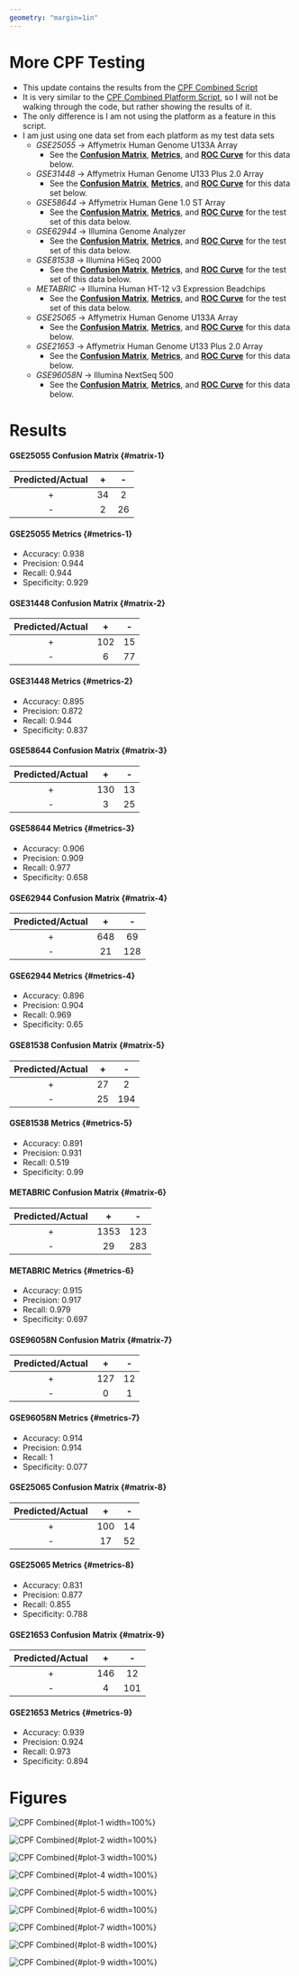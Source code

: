 ```yaml
---
geometry: "margin=1in"
---
```


# More CPF Testing

- This update contains the results from the [CPF Combined Script](../scripts/08_CPF_Combined.R)
- It is very similar to the [CPF Combined Platform Script](../script/07_CPF_Combined_Platform.R), so I will not be walking through the code, but rather showing the results of it.
- The only difference is I am not using the platform as a feature in this script.
- I am just using one data set from each platform as my test data sets
    - <i>GSE25055</i> -> Affymetrix Human Genome U133A Array
        - See the [**Confusion Matrix**](#matrix-1), [**Metrics**](#metrics-1), and [**ROC Curve**](#plot-1) for this data below.
    - <i>GSE31448</i> -> Affymetrix Human Genome U133 Plus 2.0 Array
        - See the [**Confusion Matrix**](#matrix-2), [**Metrics**](#metrics-2), and [**ROC Curve**](#plot-2) for this data set below.
    - <i>GSE58644</i> -> Affymetrix Human Gene 1.0 ST Array
        - See the [**Confusion Matrix**](#matrix-3), [**Metrics**](#metrics-3), and [**ROC Curve**](#plot-3) for the test set of this data below.
    - <i>GSE62944</i> -> Illumina Genome Analyzer
        - See the [**Confusion Matrix**](#matrix-4), [**Metrics**](#metrics-4), and [**ROC Curve**](#plot-4) for the test set of this data below.
    - <i>GSE81538</i> -> Illumina HiSeq 2000
        - See the [**Confusion Matrix**](#matrix-5), [**Metrics**](#metrics-5), and [**ROC Curve**](#plot-5) for the test set of this data below.
    - <i>METABRIC</i> -> Illumina Human HT-12 v3 Expression Beadchips
        - See the [**Confusion Matrix**](#matrix-6), [**Metrics**](#metrics-6), and [**ROC Curve**](#plot-6) for the test set of this data below.
    - <i>GSE25065</i> -> Affymetrix Human Genome U133A Array
        - See the [**Confusion Matrix**](#matrix-7), [**Metrics**](#metrics-7), and [**ROC Curve**](#plot-7) for this data below.
    - <i>GSE21653</i> -> Affymetrix Human Genome U133 Plus 2.0 Array
        - See the [**Confusion Matrix**](#matrix-8), [**Metrics**](#metrics-8), and [**ROC Curve**](#plot-8) for this data below.
    - <i>GSE96058N</i> -> Illumina NextSeq 500
        - See the [**Confusion Matrix**](#matrix-9), [**Metrics**](#metrics-9), and [**ROC Curve**](#plot-9) for this data below.


# Results

#### GSE25055 Confusion Matrix {#matrix-1} 

|   Predicted/Actual    |   +   |   -   |
| :-------------------: | :---: | :---: |
|           +           |  34  |  2  |
|           -           |  2  |  26  |

#### GSE25055 Metrics {#metrics-1} 

- Accuracy:     0.938 
- Precision:    0.944 
- Recall:       0.944 
- Specificity:  0.929 

#### GSE31448 Confusion Matrix {#matrix-2} 

|   Predicted/Actual    |   +   |   -   |
| :-------------------: | :---: | :---: |
|           +           |  102  |  15  |
|           -           |  6  |  77  |

#### GSE31448 Metrics {#metrics-2} 

- Accuracy:     0.895 
- Precision:    0.872 
- Recall:       0.944 
- Specificity:  0.837 

#### GSE58644 Confusion Matrix {#matrix-3} 

|   Predicted/Actual    |   +   |   -   |
| :-------------------: | :---: | :---: |
|           +           |  130  |  13  |
|           -           |  3  |  25  |

#### GSE58644 Metrics {#metrics-3} 

- Accuracy:     0.906 
- Precision:    0.909 
- Recall:       0.977 
- Specificity:  0.658 

#### GSE62944 Confusion Matrix {#matrix-4} 

|   Predicted/Actual    |   +   |   -   |
| :-------------------: | :---: | :---: |
|           +           |  648  |  69  |
|           -           |  21  |  128  |

#### GSE62944 Metrics {#metrics-4} 

- Accuracy:     0.896 
- Precision:    0.904 
- Recall:       0.969 
- Specificity:  0.65 

#### GSE81538 Confusion Matrix {#matrix-5} 

|   Predicted/Actual    |   +   |   -   |
| :-------------------: | :---: | :---: |
|           +           |  27  |  2  |
|           -           |  25  |  194  |

#### GSE81538 Metrics {#metrics-5} 

- Accuracy:     0.891 
- Precision:    0.931 
- Recall:       0.519 
- Specificity:  0.99 

#### METABRIC Confusion Matrix {#matrix-6} 

|   Predicted/Actual    |   +   |   -   |
| :-------------------: | :---: | :---: |
|           +           |  1353  |  123  |
|           -           |  29  |  283  |

#### METABRIC Metrics {#metrics-6} 

- Accuracy:     0.915 
- Precision:    0.917 
- Recall:       0.979 
- Specificity:  0.697 

#### GSE96058N Confusion Matrix {#matrix-7} 

|   Predicted/Actual    |   +   |   -   |
| :-------------------: | :---: | :---: |
|           +           |  127  |  12  |
|           -           |  0  |  1  |

#### GSE96058N Metrics {#metrics-7} 

- Accuracy:     0.914 
- Precision:    0.914 
- Recall:       1 
- Specificity:  0.077 

#### GSE25065 Confusion Matrix {#matrix-8} 

|   Predicted/Actual    |   +   |   -   |
| :-------------------: | :---: | :---: |
|           +           |  100  |  14  |
|           -           |  17  |  52  |

#### GSE25065 Metrics {#metrics-8} 

- Accuracy:     0.831 
- Precision:    0.877 
- Recall:       0.855 
- Specificity:  0.788 

#### GSE21653 Confusion Matrix {#matrix-9} 

|   Predicted/Actual    |   +   |   -   |
| :-------------------: | :---: | :---: |
|           +           |  146  |  12  |
|           -           |  4  |  101  |

#### GSE21653 Metrics {#metrics-9} 

- Accuracy:     0.939 
- Precision:    0.924 
- Recall:       0.973 
- Specificity:  0.894 

# Figures

![CPF Combined](../plots/08_CPF_Combined/GSE25055.jpg){#plot-1 width=100%}

![CPF Combined](../plots/08_CPF_Combined/GSE31448.jpg){#plot-2 width=100%}

![CPF Combined](../plots/08_CPF_Combined/GSE58644.jpg){#plot-3 width=100%}

![CPF Combined](../plots/08_CPF_Combined/GSE62944.jpg){#plot-4 width=100%}

![CPF Combined](../plots/08_CPF_Combined/GSE81538.jpg){#plot-5 width=100%}

![CPF Combined](../plots/08_CPF_Combined/METABRIC.jpg){#plot-6 width=100%}

![CPF Combined](../plots/08_CPF_Combined/GSE96058N.jpg){#plot-7 width=100%}

![CPF Combined](../plots/08_CPF_Combined/GSE25065.jpg){#plot-8 width=100%}

![CPF Combined](../plots/08_CPF_Combined/GSE21653.jpg){#plot-9 width=100%}

